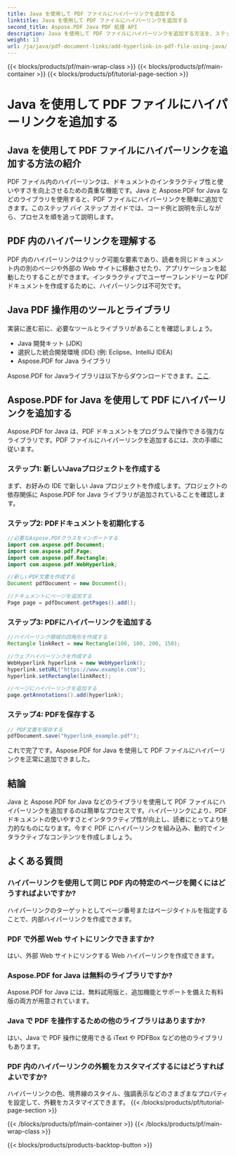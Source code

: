 ```yaml
---
title: Java を使用して PDF ファイルにハイパーリンクを追加する
linktitle: Java を使用して PDF ファイルにハイパーリンクを追加する
second_title: Aspose.PDF Java PDF 処理 API
description: Java を使用して PDF ファイルにハイパーリンクを追加する方法を、ステップバイステップの手順とソース コードで学習します。インタラクティブ機能で PDF ドキュメントを強化します。
weight: 13
url: /ja/java/pdf-document-links/add-hyperlink-in-pdf-file-using-java/
---
```


{{< blocks/products/pf/main-wrap-class >}}
{{< blocks/products/pf/main-container >}}
{{< blocks/products/pf/tutorial-page-section >}}

# Java を使用して PDF ファイルにハイパーリンクを追加する


## Java を使用して PDF ファイルにハイパーリンクを追加する方法の紹介

PDF ファイル内のハイパーリンクは、ドキュメントのインタラクティブ性と使いやすさを向上させるための貴重な機能です。Java と Aspose.PDF for Java などのライブラリを使用すると、PDF ファイルにハイパーリンクを簡単に追加できます。このステップ バイ ステップ ガイドでは、コード例と説明を示しながら、プロセスを順を追って説明します。

## PDF 内のハイパーリンクを理解する

PDF 内のハイパーリンクはクリック可能な要素であり、読者を同じドキュメント内の別のページや外部の Web サイトに移動させたり、アプリケーションを起動したりすることができます。インタラクティブでユーザーフレンドリーな PDF ドキュメントを作成するために、ハイパーリンクは不可欠です。

## Java PDF 操作用のツールとライブラリ

実装に進む前に、必要なツールとライブラリがあることを確認しましょう。

- Java 開発キット (JDK)
- 選択した統合開発環境 (IDE) (例: Eclipse、IntelliJ IDEA)
- Aspose.PDF for Java ライブラリ

 Aspose.PDF for Javaライブラリは以下からダウンロードできます。[ここ](https://releases.aspose.com/pdf/java/).

## Aspose.PDF for Java を使用して PDF にハイパーリンクを追加する

Aspose.PDF for Java は、PDF ドキュメントをプログラムで操作できる強力なライブラリです。PDF ファイルにハイパーリンクを追加するには、次の手順に従います。

### ステップ1: 新しいJavaプロジェクトを作成する

まず、お好みの IDE で新しい Java プロジェクトを作成します。プロジェクトの依存関係に Aspose.PDF for Java ライブラリが追加されていることを確認します。

### ステップ2: PDFドキュメントを初期化する

```java
//必要なAspose.PDFクラスをインポートする
import com.aspose.pdf.Document;
import com.aspose.pdf.Page;
import com.aspose.pdf.Rectangle;
import com.aspose.pdf.WebHyperlink;

//新しいPDF文書を作成する
Document pdfDocument = new Document();

//ドキュメントにページを追加する
Page page = pdfDocument.getPages().add();
```

### ステップ3: PDFにハイパーリンクを追加する

```java
//ハイパーリンク領域の四角形を作成する
Rectangle linkRect = new Rectangle(100, 100, 200, 150);

//ウェブハイパーリンクを作成する
WebHyperlink hyperlink = new WebHyperlink();
hyperlink.setURL("https://www.example.com");
hyperlink.setRectangle(linkRect);

//ページにハイパーリンクを追加する
page.getAnnotations().add(hyperlink);
```

### ステップ4: PDFを保存する

```java
// PDF文書を保存する
pdfDocument.save("hyperlink_example.pdf");
```

これで完了です。Aspose.PDF for Java を使用して PDF ファイルにハイパーリンクを正常に追加できました。

## 結論

Java と Aspose.PDF for Java などのライブラリを使用して PDF ファイルにハイパーリンクを追加するのは簡単なプロセスです。ハイパーリンクにより、PDF ドキュメントの使いやすさとインタラクティブ性が向上し、読者にとってより魅力的なものになります。今すぐ PDF にハイパーリンクを組み込み、動的でインタラクティブなコンテンツを作成しましょう。

## よくある質問

### ハイパーリンクを使用して同じ PDF 内の特定のページを開くにはどうすればよいですか?

ハイパーリンクのターゲットとしてページ番号またはページタイトルを指定することで、内部ハイパーリンクを作成できます。

### PDF で外部 Web サイトにリンクできますか?

はい、外部 Web サイトにリンクする Web ハイパーリンクを作成できます。

### Aspose.PDF for Java は無料のライブラリですか?

Aspose.PDF for Java には、無料試用版と、追加機能とサポートを備えた有料版の両方が用意されています。

### Java で PDF を操作するための他のライブラリはありますか?

はい、Java で PDF 操作に使用できる iText や PDFBox などの他のライブラリもあります。

### PDF 内のハイパーリンクの外観をカスタマイズするにはどうすればよいですか?

ハイパーリンクの色、境界線のスタイル、強調表示などのさまざまなプロパティを設定して、外観をカスタマイズできます。
{{< /blocks/products/pf/tutorial-page-section >}}

{{< /blocks/products/pf/main-container >}}
{{< /blocks/products/pf/main-wrap-class >}}

{{< blocks/products/products-backtop-button >}}
